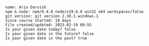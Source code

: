 
      name: Ario Darvish
      npm & node: npm/9.4.0 node/v19.6.0 win32 x64 workspaces/false
      git version: git version 2.38.1.windows.1
      Since course started: 19 days
      File created/updated: 2023-02-19 08:55
      Is your given date today? false
      Is your given date in the future? false
      Is your given date in the past? true
      